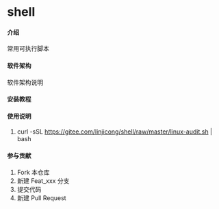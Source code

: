 # shell

#### 介绍
常用可执行脚本

#### 软件架构
软件架构说明


#### 安装教程

#### 使用说明

1.  curl -sSL https://gitee.com/linjicong/shell/raw/master/linux-audit.sh | bash

#### 参与贡献

1.  Fork 本仓库
2.  新建 Feat_xxx 分支
3.  提交代码
4.  新建 Pull Request
